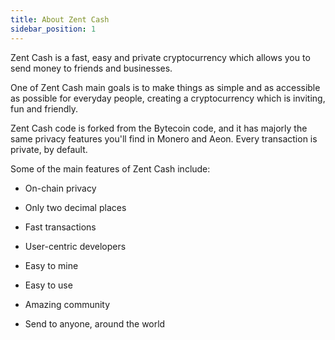 ```yaml
---
title: About Zent Cash
sidebar_position: 1
---
```


Zent Cash is a fast, easy and private cryptocurrency which allows you to send money to friends and businesses.

One of Zent Cash main goals is to make things as simple and as accessible as possible for everyday people, creating a cryptocurrency which is inviting, fun and friendly.

Zent Cash code is forked from the Bytecoin code, and it has majorly the same privacy features you'll find in Monero and Aeon. Every transaction is private, by default.

Some of the main features of Zent Cash include:

- On-chain privacy

- Only two decimal places

- Fast transactions

- User-centric developers

- Easy to mine

- Easy to use

- Amazing community

- Send to anyone, around the world


